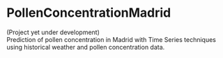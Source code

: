 # PollenConcentrationMadrid
(Project yet under development)\
Prediction of pollen concentration in Madrid with Time Series techniques using historical weather and pollen concentration data.
